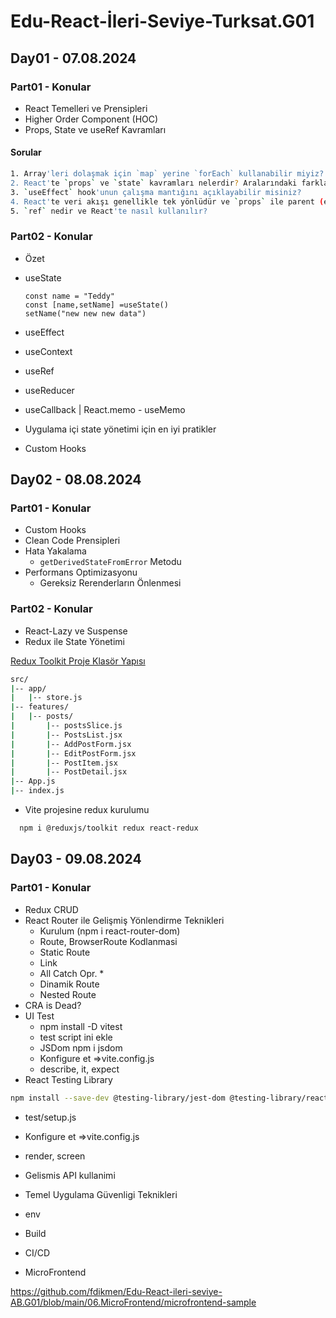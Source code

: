# Edu-React-İleri-Seviye-Turksat.G01

## Day01 - 07.08.2024

### Part01 - Konular

- React Temelleri ve Prensipleri
- Higher Order Component (HOC)
- Props, State ve useRef Kavramları

#### Sorular

```bash
1. Array'leri dolaşmak için `map` yerine `forEach` kullanabilir miyiz? Bu iki yöntem arasında performans açısından fark var mı?
2. React'te `props` ve `state` kavramları nelerdir? Aralarındaki farklar nelerdir?
3. `useEffect` hook'unun çalışma mantığını açıklayabilir misiniz?
4. React'te veri akışı genellikle tek yönlüdür ve `props` ile parent (ebeveyn) bileşenden child (çocuk) bileşene doğru veri gönderilir. Peki, child bileşenden parent bileşene veri göndermek için hangi yöntemleri kullanabiliriz?
5. `ref` nedir ve React'te nasıl kullanılır?
```

### Part02 - Konular

- Özet
- useState

  ```node
  const name = "Teddy"
  const [name,setName] =useState()
  setName("new new new data")
  ```

- useEffect
- useContext
- useRef
- useReducer
- useCallback | React.memo - useMemo
- Uygulama içi state yönetimi için en iyi pratikler
- Custom Hooks

## Day02 - 08.08.2024

### Part01 - Konular

- Custom Hooks
- Clean Code Prensipleri
- Hata Yakalama
  - `getDerivedStateFromError` Metodu
- Performans Optimizasyonu
  - Gereksiz Rerenderların Önlenmesi

### Part02 - Konular

- React-Lazy ve Suspense
- Redux ile State Yönetimi

[Redux Toolkit Proje Klasör Yapısı](https://medium.com/@fdikmen/a-redux-toolkit-project-structure-guide-58093baa88a5)

```bash
src/
|-- app/
|   |-- store.js
|-- features/
|   |-- posts/
|       |-- postsSlice.js
|       |-- PostsList.jsx
|       |-- AddPostForm.jsx
|       |-- EditPostForm.jsx
|       |-- PostItem.jsx
|       |-- PostDetail.jsx
|-- App.js
|-- index.js
```

- Vite projesine redux kurulumu

```bash
  npm i @reduxjs/toolkit redux react-redux
```

## Day03 - 09.08.2024

### Part01 - Konular

- Redux CRUD
- React Router ile Gelişmiş Yönlendirme Teknikleri
  - Kurulum (npm i react-router-dom)
  - Route, BrowserRoute Kodlanmasi
  - Static Route
  - Link
  - All Catch Opr. *
  - Dinamik Route
  - Nested Route
- CRA is Dead?
- UI Test
  - npm install -D vitest
  - test script ini ekle
  - JSDom npm i jsdom
  - Konfigure et =>vite.config.js
  - describe, it, expect
- React Testing Library

```bash
npm install --save-dev @testing-library/jest-dom @testing-library/react @testing-library/user-event
```
  - test/setup.js
  - Konfigure et =>vite.config.js
  - render, screen

- Gelismis API kullanimi
- Temel Uygulama Güvenligi Teknikleri
- env
- Build
- CI/CD
- MicroFrontend

https://github.com/fdikmen/Edu-React-ileri-seviye-AB.G01/blob/main/06.MicroFrontend/microfrontend-sample
